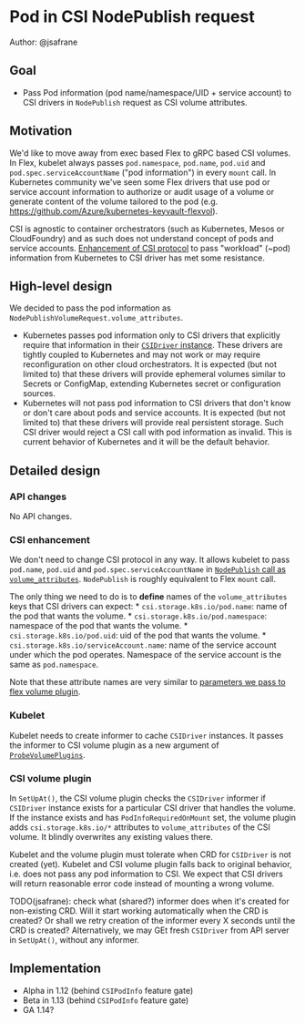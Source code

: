 # Pod in CSI NodePublish request
Author: @jsafrane

## Goal
* Pass Pod information (pod name/namespace/UID + service account) to CSI drivers in `NodePublish` request as CSI volume attributes.

## Motivation
We'd like to move away from exec based Flex to gRPC based CSI volumes. In Flex, kubelet always passes `pod.namespace`, `pod.name`, `pod.uid` and `pod.spec.serviceAccountName` ("pod information") in every `mount` call. In Kubernetes community we've seen some Flex drivers that use pod or service account information to authorize or audit usage of a volume or generate content of the volume tailored to the pod (e.g. https://github.com/Azure/kubernetes-keyvault-flexvol).

CSI is agnostic to container orchestrators (such as Kubernetes, Mesos or CloudFoundry) and as such does not understand  concept of pods and service accounts. [Enhancement of CSI protocol](https://github.com/container-storage-interface/spec/pull/252) to pass "workload" (~pod) information from Kubernetes to CSI driver has met some resistance. 

## High-level design
We decided to pass the pod information as `NodePublishVolumeRequest.volume_attributes`.

* Kubernetes passes pod information only to CSI drivers that explicitly require that information in their [`CSIDriver` instance](https://github.com/kubernetes/community/pull/2523). These drivers are tightly coupled to Kubernetes and may not work or may require reconfiguration on other cloud orchestrators. It is expected (but not limited to) that these drivers will provide ephemeral volumes similar to Secrets or ConfigMap, extending Kubernetes secret or configuration sources.
* Kubernetes will not pass pod information to CSI drivers that don't know or don't care about pods and service accounts. It is expected (but not limited to) that these drivers will provide real persistent storage. Such CSI driver would reject a CSI call with pod information as invalid. This is current behavior of Kubernetes and it will be the default behavior.

## Detailed design

### API changes
No API changes.

### CSI enhancement
We don't need to change CSI protocol in any way. It allows kubelet to pass `pod.name`, `pod.uid` and `pod.spec.serviceAccountName` in [`NodePublish` call as `volume_attributes`]((https://github.com/container-storage-interface/spec/blob/master/spec.md#nodepublishvolume)). `NodePublish` is roughly equivalent to Flex `mount` call.

The only thing we need to do is to **define** names of the `volume_attributes` keys that CSI drivers can expect:
	*	`csi.storage.k8s.io/pod.name`: name of the pod that wants the volume.
	*	`csi.storage.k8s.io/pod.namespace`: namespace of the pod that wants the volume.
	*	`csi.storage.k8s.io/pod.uid`: uid of the pod that wants the volume.
	*	`csi.storage.k8s.io/serviceAccount.name`: name of the service account under which the pod operates. Namespace of the service account is the same as `pod.namespace`.

Note that these attribute names are very similar to [parameters we pass to flex volume plugin](https://github.com/kubernetes/kubernetes/blob/10688257e63e4d778c499ba30cddbc8c6219abe9/pkg/volume/flexvolume/driver-call.go#L55).

### Kubelet
Kubelet needs to create informer to cache `CSIDriver` instances. It passes the informer to CSI volume plugin as a new argument of [`ProbeVolumePlugins`](https://github.com/kubernetes/kubernetes/blob/43f805b7bdda7a5b491d34611f85c249a63d7f97/pkg/volume/csi/csi_plugin.go#L58).

### CSI volume plugin
In `SetUpAt()`, the CSI volume plugin checks the `CSIDriver` informer if `CSIDriver` instance exists for a particular CSI driver that handles the volume. If the instance exists and has `PodInfoRequiredOnMount` set, the volume plugin adds `csi.storage.k8s.io/*` attributes to `volume_attributes` of the CSI volume. It blindly overwrites any existing values there.

Kubelet and the volume plugin must tolerate when CRD for `CSIDriver` is not created (yet). Kubelet and CSI volume plugin falls back to original behavior, i.e. does not pass any pod information to CSI. We expect that CSI drivers will return reasonable error code instead of mounting a wrong volume. 

TODO(jsafrane): check what (shared?) informer does when it's created for non-existing CRD. Will it start working automatically when the CRD is created? Or shall we retry creation of the informer every X seconds until the CRD is created? Alternatively, we may GEt fresh `CSIDriver` from API server in `SetUpAt()`, without any informer.

## Implementation

* Alpha in 1.12 (behind `CSIPodInfo` feature gate)
* Beta in 1.13 (behind `CSIPodInfo` feature gate)
* GA 1.14?
